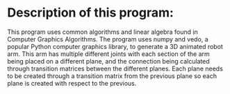 # Description of this program:
 This program uses common algorithms and linear algebra found in Computer Graphics Algorithms. The program uses numpy and vedo, a popular Python computer graphics library, to generate a 3D animated robot arm. This arm has multiple different joints with each section of the arm being placed on a different plane, and the connection being calculated through transition matrices between the different planes. Each plane needs to be created through a transition matrix from the previous plane so each plane is created with respect to the previous.

